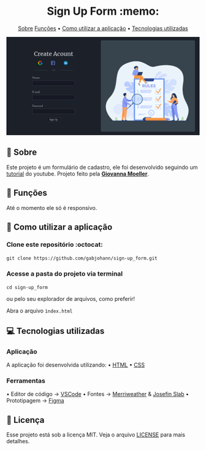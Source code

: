 <h1 align="center">Sign Up Form :memo: </h1>

<p align="center">
  <a href="#--sobre">Sobre</a> 
  <a href="#--funcoes">Funções</a> •
  <a href="#--como-utilizar-a-aplicacao">Como utilizar a aplicação</a> •
  <a href="#--tecnologias-utilizadas">Tecnologias utilizadas</a> 
</p>

![home](.github/homepage.png)

## [](https://github.com/gabjohann/sign-up_form#--sobre):page_facing_up: Sobre

Este projeto é um formulário de cadastro, ele foi desenvolvido seguindo um [tutorial](https://youtu.be/jAr98quOZMY) do youtube. 
Projeto feito pela [**Giovanna Moeller**](https://github.com/giovannamoeller).

## [](https://github.com/gabjohann/NLW04-move.it#--funcoes):dart: Funções

Até o momento ele só é responsivo.

## [](https://github.com/gabjohann/NLW04-move.it#--como-utilizar-a-aplicacao):space_invader: Como utilizar a aplicação


### Clone este repositório :octocat:

``git clone https://github.com/gabjohann/sign-up_form.git`` 

### Acesse a pasta do projeto via terminal 

``cd sign-up_form``

ou pelo seu explorador de arquivos, como preferir! <br />

Abra o arquivo ``ìndex.html``

## [](https://github.com/gabjohann/NLW04-move.it#--tecnologias-utilizadas)💻 Tecnologias utilizadas

### Aplicação

A aplicação foi desenvolvida utilizando:
• [HTML](https://developer.mozilla.org/pt-BR/docs/Web/HTML) 
• [CSS](https://developer.mozilla.org/pt-BR/docs/Web/CSS) 


### Ferramentas

• Editor de código -> [VSCode](https://code.visualstudio.com/)
• Fontes -> [Merriweather](https://fonts.google.com/specimen/Merriweather?preview.text_type=custom) & [Josefin Slab](https://fonts.google.com/specimen/Josefin+Slab?preview.text_type=custom)
• Prototipagem -> [Figma](https://www.figma.com/)


## 📝 Licença

Esse projeto está sob a licença MIT. Veja o arquivo [LICENSE](https://github.com/gabjohann/move.it-NLW-04/blob/main/LICENSE) para mais detalhes. 